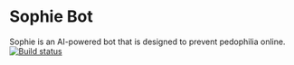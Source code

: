# Sophie Bot
Sophie is an AI-powered bot that is designed to prevent pedophilia online.  <br />
[![Build status](https://ci.appveyor.com/api/projects/status/b0hyd098jwlgjmwb/branch/main?svg=true)](https://ci.appveyor.com/project/WillKenzie/sophiebot/branch/main)
